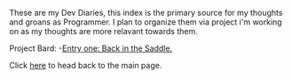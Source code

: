 These are my Dev Diaries, this index is the primary source for my thoughts and groans as Programmer. I plan to organize them via project i'm working on as my thoughts are more relavant towards them.

Project Bard:
-[Entry one: Back in the Saddle.](dev_diaries/back_In_saddle.md)


Click [here](README.md) to head back to the main page.